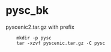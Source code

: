 # pysc_bk
pyscenic2.tar.gz with prefix

```
    mkdir -p pysc
    tar -xzvf pyscenic.tar.gz -C pysc
```
